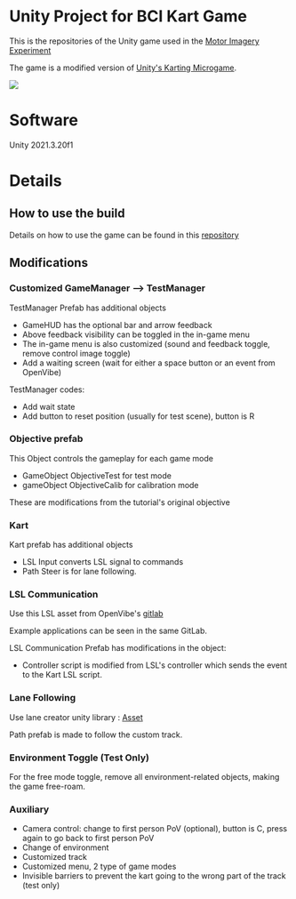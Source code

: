 # Unity Project for BCI Kart Game

This is the repositories of the Unity game used in the [Motor Imagery Experiment](https://github.com/xEvheMary/MI-BCI-UnityKart.git)

The game is a modified version of [Unity's Karting Microgame](https://learn.unity.com/project/karting-template).

![](https://github.com/xEvheMary/MI-BCI-UnityKart/blob/main/UnityBCIKart%20(2).gif)

# Software

Unity 2021.3.20f1

# Details
## How to use the build
Details on how to use the game can be found in this [repository](https://github.com/xEvheMary/MI-BCI-UnityKart.git)

## Modifications
### Customized GameManager --> TestManager
TestManager Prefab has additional objects
* GameHUD has the optional bar and arrow feedback
* Above feedback visibility can be toggled in the in-game menu
* The in-game menu is also customized (sound and feedback toggle, remove control image toggle)
* Add a waiting screen (wait for either a space button or an event from OpenVibe)

TestManager codes:
* Add wait state
* Add button to reset position (usually for test scene), button is R

### Objective prefab
This Object controls the gameplay for each game mode
* GameObject ObjectiveTest for test mode
* gameObject ObjectiveCalib for calibration mode
  
These are modifications from the tutorial's original objective

### Kart
Kart prefab has additional objects
* LSL Input converts LSL signal to commands
* Path Steer is for lane following.

### LSL Communication
Use this LSL asset from OpenVibe's [gitlab](https://gitlab.inria.fr/openvibe/unity-games/LSL4Unity)

Example applications can be seen in the same GitLab.

LSL Communication Prefab has modifications in the object:
* Controller script is modified from LSL's controller which sends the event to the Kart LSL script.

### Lane Following
Use lane creator unity library : [Asset](https://api.unity.com/v1/oauth2/authorize?client_id=asset_store_v2&locale=en_US&redirect_uri=https%3A%2F%2Fassetstore.unity.com%2Fauth%2Fcallback%3Fredirect_to%3D%252Fpackages%252Ftools%252Futilities%252Fb-zier-path-creator-136082&response_type=code&state=a0dbba14-00a0-45a5-bb72-ae1a0b88aa50)

Path prefab is made to follow the custom track.

### Environment Toggle (Test Only)
For the free mode toggle, remove all environment-related objects, making the game free-roam.

### Auxiliary
* Camera control: change to first person PoV (optional), button is C, press again to go back to first person PoV
* Change of environment
* Customized track
* Customized menu, 2 type of game modes
* Invisible barriers to prevent the kart going to the wrong part of the track (test only)



